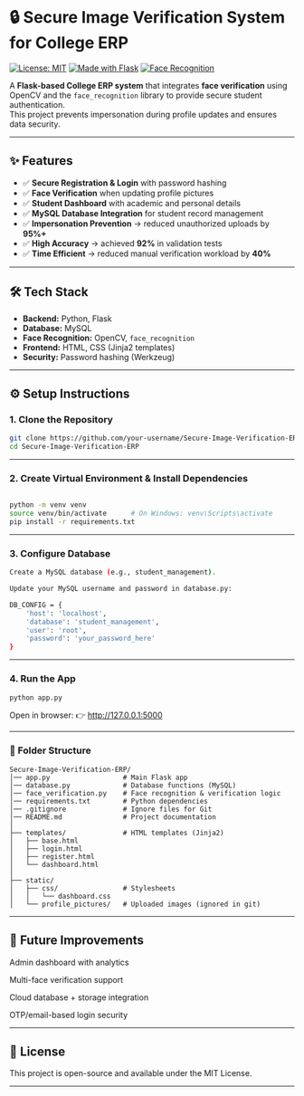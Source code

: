 # 🔒 Secure Image Verification System for College ERP

[![License: MIT](https://img.shields.io/badge/License-MIT-yellow.svg)](LICENSE)
[![Made with Flask](https://img.shields.io/badge/Made%20with-Flask-blue.svg)](https://flask.palletsprojects.com/)
[![Face Recognition](https://img.shields.io/badge/Face-Recognition-green.svg)](https://github.com/ageitgey/face_recognition)

A **Flask-based College ERP system** that integrates **face verification** using OpenCV and the `face_recognition` library to provide secure student authentication.  
This project prevents impersonation during profile updates and ensures data security.

---

## ✨ Features
- ✅ **Secure Registration & Login** with password hashing
- ✅ **Face Verification** when updating profile pictures
- ✅ **Student Dashboard** with academic and personal details
- ✅ **MySQL Database Integration** for student record management
- ✅ **Impersonation Prevention** → reduced unauthorized uploads by **95%+**
- ✅ **High Accuracy** → achieved **92%** in validation tests
- ✅ **Time Efficient** → reduced manual verification workload by **40%**

---

## 🛠️ Tech Stack
- **Backend:** Python, Flask
- **Database:** MySQL
- **Face Recognition:** OpenCV, `face_recognition`
- **Frontend:** HTML, CSS (Jinja2 templates)
- **Security:** Password hashing (Werkzeug)

---

## ⚙️ Setup Instructions

### 1. Clone the Repository
```bash
git clone https://github.com/your-username/Secure-Image-Verification-ERP.git
cd Secure-Image-Verification-ERP
```

---

### 2. Create Virtual Environment & Install Dependencies
```bash

python -m venv venv
source venv/bin/activate      # On Windows: venv\Scripts\activate
pip install -r requirements.txt
```

---

### 3. Configure Database
```bash
Create a MySQL database (e.g., student_management).

Update your MySQL username and password in database.py:

DB_CONFIG = {
    'host': 'localhost',
    'database': 'student_management',
    'user': 'root',
    'password': 'your_password_here'
}
```
---

### 4. Run the App
```bash
python app.py
```
Open in browser: 👉 http://127.0.0.1:5000

---
### **📂 Folder Structure**

```
Secure-Image-Verification-ERP/
│── app.py                  # Main Flask app
│── database.py             # Database functions (MySQL)
│── face_verification.py    # Face recognition & verification logic
│── requirements.txt        # Python dependencies
│── .gitignore              # Ignore files for Git
│── README.md               # Project documentation
│
├── templates/              # HTML templates (Jinja2)
│   ├── base.html
│   ├── login.html
│   ├── register.html
│   └── dashboard.html
│
├── static/                 
│   ├── css/                # Stylesheets
│   │   └── dashboard.css
│   └── profile_pictures/   # Uploaded images (ignored in git)
```

---

## 🚀 Future Improvements

Admin dashboard with analytics

Multi-face verification support

Cloud database + storage integration

OTP/email-based login security

---

## 📜 License

This project is open-source and available under the MIT License.

---

